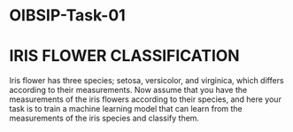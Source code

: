 # OIBSIP-Task-01
#  IRIS FLOWER CLASSIFICATION

Iris flower has three species; setosa, versicolor, and virginica, which differs according to their
measurements. Now assume that you have the measurements of the iris flowers according to
their species, and here your task is to train a machine learning model that can learn from the
measurements of the iris species and classify them.


